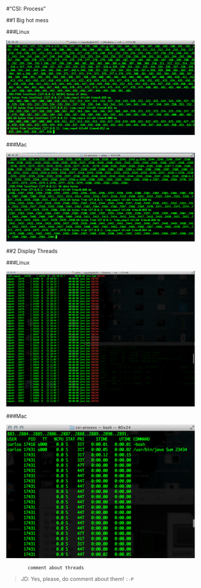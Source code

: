 #“CSI: Process”	

##1 Big hot mess

###Linux

![LinuxHotMess](bigMessLinux.png)

###Mac

![MacHotMess](bigMessMac.png)


##2 Display Threads

###Linux

![LinuxThreads](LinuxTreads.png)

###Mac

![MacThreads](MacThreads.png) 
````````````````````````````
        comment about threads
````````````````````````````

> JD: Yes, please, do comment about them! `:-P`
